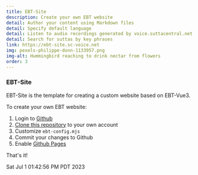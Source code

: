 ```yaml
---
title: EBT-Site
description: Create your own EBT website
detail: Author your content using Markdown files
detail: Specify default language
detail: Listen to audio recordings generated by voice.suttacentral.net
detail: Search for suttas by key phrases
link: https://ebt-site.sc-voice.net
img: pexels-philippe-donn-1133957.png
img-alt: Hummingbird reaching to drink nectar from flowers
order: 3
---
```


### EBT-Site

EBT-Site is the template for creating a custom website based on EBT-Vue3.

To create your own EBT website:

1. Login to [Github](https://github.com/)
1. [Clone this repository](https://docs.github.com/en/repositories/creating-and-managing-repositories/cloning-a-repository) to your own account
1. Customize ```ebt-config.mjs```
1. Commit your changes to Github 
1. Enable [Github Pages](https://docs.github.com/en/pages)

That's it!

Sat Jul  1 01:42:56 PM PDT 2023


